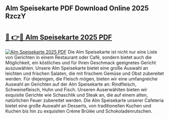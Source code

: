 ## Alm Speisekarte PDF Download Online 2025 RzczY

# <h2><a href="http://gc6xkp.nevu.top/?p=Alm+Speisekarte">🔗 👉🔴 Alm Speisekarte 2025 PDF</a></h2>

[![Alm Speisekarte 2025 PDF](https://i.imgur.com/dBaPXMq.png)](http://gc6xkp.nevu.top/?p=Alm+Speisekarte)
Die Alm Speisekarte ist nicht nur eine Liste von Gerichten in einem Restaurant oder Café, sondern bietet auch die Möglichkeit, ein köstliches und für Ihren Geschmack geeignetes Gericht auszuwählen. Unsere Alm Speisekarte bietet eine große Auswahl an leichten und frischen Salaten, die mit frischem Gemüse und Obst zubereitet werden. Für diejenigen, die Fleisch mögen, bieten wir eine umfangreiche Auswahl an Gerichten auf der Alm Speisekarte an: Rindfleisch, Schweinefleisch, Huhn und Fisch. Unseren Auserwählten bieten wir exquisite Gerichte wie Schaschlik und Steak an, die auf einem alten, natürlichen Feuer zubereitet werden. Die Alm Speisekarte unserer Cafeteria bietet eine große Auswahl an Desserts, von traditionellen Kuchen und Kuchen bis hin zu exquisiten Crème Brûlée und Schokoladenrutschen.
